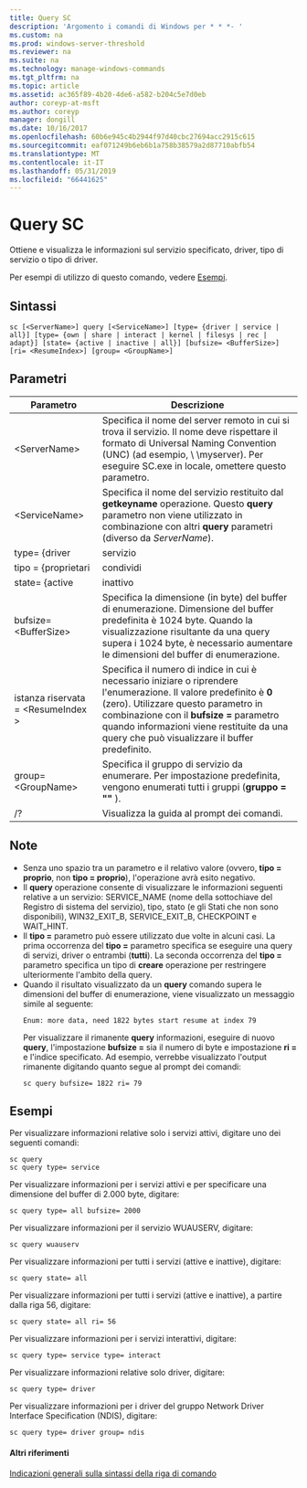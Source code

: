 ```yaml
---
title: Query SC
description: 'Argomento i comandi di Windows per * * *- '
ms.custom: na
ms.prod: windows-server-threshold
ms.reviewer: na
ms.suite: na
ms.technology: manage-windows-commands
ms.tgt_pltfrm: na
ms.topic: article
ms.assetid: ac365f89-4b20-4de6-a582-b204c5e7d0eb
author: coreyp-at-msft
ms.author: coreyp
manager: dongill
ms.date: 10/16/2017
ms.openlocfilehash: 60b6e945c4b2944f97d40cbc27694acc2915c615
ms.sourcegitcommit: eaf071249b6eb6b1a758b38579a2d87710abfb54
ms.translationtype: MT
ms.contentlocale: it-IT
ms.lasthandoff: 05/31/2019
ms.locfileid: "66441625"
---
```

# <a name="sc-query"></a>Query SC



Ottiene e visualizza le informazioni sul servizio specificato, driver, tipo di servizio o tipo di driver.

Per esempi di utilizzo di questo comando, vedere [Esempi](#BKMK_examples).

## <a name="syntax"></a>Sintassi

```
sc [<ServerName>] query [<ServiceName>] [type= {driver | service | all}] [type= {own | share | interact | kernel | filesys | rec | adapt}] [state= {active | inactive | all}] [bufsize= <BufferSize>] [ri= <ResumeIndex>] [group= <GroupName>]
```

## <a name="parameters"></a>Parametri

|       Parametro        |                                                                                                                          Descrizione                                                                                                                          |
|------------------------|---------------------------------------------------------------------------------------------------------------------------------------------------------------------------------------------------------------------------------------------------------------|
|     \<ServerName>      |                       Specifica il nome del server remoto in cui si trova il servizio. Il nome deve rispettare il formato di Universal Naming Convention (UNC) (ad esempio, \\ \\myserver). Per eseguire SC.exe in locale, omettere questo parametro.                        |
|     \<ServiceName>     |                                      Specifica il nome del servizio restituito dal **getkeyname** operazione. Questo **query** parametro non viene utilizzato in combinazione con altri **query** parametri (diverso da *ServerName*).                                      |
|     type= {driver      |                                                                                                                            servizio                                                                                                                            |
|       tipo = {proprietari       |                                                                                                                             condividi                                                                                                                             |
|     state= {active     |                                                                                                                           inattivo                                                                                                                            |
| bufsize= \<BufferSize> |                     Specifica la dimensione (in byte) del buffer di enumerazione. Dimensione del buffer predefinita è 1024 byte. Quando la visualizzazione risultante da una query supera i 1024 byte, è necessario aumentare le dimensioni del buffer di enumerazione.                      |
|   istanza riservata = \<ResumeIndex >   | Specifica il numero di indice in cui è necessario iniziare o riprendere l'enumerazione. Il valore predefinito è **0** (zero). Utilizzare questo parametro in combinazione con il **bufsize =** parametro quando informazioni viene restituite da una query che può visualizzare il buffer predefinito. |
|  group= \<GroupName>   |                                                                             Specifica il gruppo di servizio da enumerare. Per impostazione predefinita, vengono enumerati tutti i gruppi (**gruppo = ""** ).                                                                              |
|           /?           |                                                                                                             Visualizza la guida al prompt dei comandi.                                                                                                              |

## <a name="remarks"></a>Note

- Senza uno spazio tra un parametro e il relativo valore (ovvero, **tipo = proprio**, non **tipo = proprio**), l'operazione avrà esito negativo.
- Il **query** operazione consente di visualizzare le informazioni seguenti relative a un servizio: SERVICE_NAME (nome della sottochiave del Registro di sistema del servizio), tipo, stato (e gli Stati che non sono disponibili), WIN32_EXIT_B, SERVICE_EXIT_B, CHECKPOINT e WAIT_HINT.
- Il **tipo =** parametro può essere utilizzato due volte in alcuni casi. La prima occorrenza del **tipo =** parametro specifica se eseguire una query di servizi, driver o entrambi (**tutti**). La seconda occorrenza del **tipo =** parametro specifica un tipo di **creare** operazione per restringere ulteriormente l'ambito della query.
- Quando il risultato visualizzato da un **query** comando supera le dimensioni del buffer di enumerazione, viene visualizzato un messaggio simile al seguente:  
  ```
  Enum: more data, need 1822 bytes start resume at index 79
  ```  
  Per visualizzare il rimanente **query** informazioni, eseguire di nuovo **query**, l'impostazione **bufsize =** sia il numero di byte e impostazione **ri =** e l'indice specificato. Ad esempio, verrebbe visualizzato l'output rimanente digitando quanto segue al prompt dei comandi:  
  ```
  sc query bufsize= 1822 ri= 79
  ```

## <a name="BKMK_examples"></a>Esempi

Per visualizzare informazioni relative solo i servizi attivi, digitare uno dei seguenti comandi:
```
sc query
sc query type= service
```
Per visualizzare informazioni per i servizi attivi e per specificare una dimensione del buffer di 2.000 byte, digitare:
```
sc query type= all bufsize= 2000
```
Per visualizzare informazioni per il servizio WUAUSERV, digitare:
```
sc query wuauserv
```
Per visualizzare informazioni per tutti i servizi (attive e inattive), digitare:
```
sc query state= all
```
Per visualizzare informazioni per tutti i servizi (attive e inattive), a partire dalla riga 56, digitare:
```
sc query state= all ri= 56
```
Per visualizzare informazioni per i servizi interattivi, digitare:
```
sc query type= service type= interact
```
Per visualizzare informazioni relative solo driver, digitare:
```
sc query type= driver
```
Per visualizzare informazioni per i driver del gruppo Network Driver Interface Specification (NDIS), digitare:
```
sc query type= driver group= ndis
```

#### <a name="additional-references"></a>Altri riferimenti

[Indicazioni generali sulla sintassi della riga di comando](command-line-syntax-key.md)